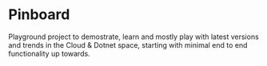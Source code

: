 # Pinboard
Playground project to demostrate, learn and mostly play with latest versions and trends in the Cloud &amp; Dotnet space, starting with minimal end to end functionality up towards.

